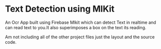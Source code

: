 # Text Detection using MlKit
An Ocr App built using Firebase Mlkit which can detect Text in realtime and can read text to you.It also superimposes a box on the text its reading.

Am not including all of the other project files just the layout and the source code.
